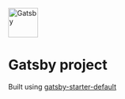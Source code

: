 <p align="left">
  <a href="https://www.gatsbyjs.com">
    <img alt="Gatsby" src="https://www.gatsbyjs.com/Gatsby-Monogram.svg" width="60" />
  </a>
</p>

# Gatsby project

Built using [gatsby-starter-default](https://www.gatsbyjs.com/starters/gatsbyjs/gatsby-starter-default/)
